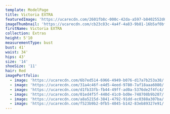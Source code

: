 ```yaml
---
template: ModelPage
title: Victoria EXTRA
featuredImage: 'https://ucarecdn.com/2601fb8c-000c-42da-a597-b8402552d641/'
imageThumbnail: 'https://ucarecdn.com/cb23c83c-4a4f-4a83-9b81-16b5af0bfffc/'
firstName: Victoria EXTRA
collection: Extras
height: 5'10
measurementType: bust
bust: 41'
waist: 34'
hips: 43'
size: '14'
shoeSize: '11'
hair: Red
imagePortfolio:
  - image: 'https://ucarecdn.com/6b7ed514-6966-4949-b076-d17a7b253a38/'
  - image: 'https://ucarecdn.com/31a4c46f-e4d5-4eed-9780-7af18aaa6080/'
  - image: 'https://ucarecdn.com/d1fb33fb-fb44-49ff-ad0a-5376de2f4fc4/'
  - image: 'https://ucarecdn.com/01ed4f5f-440d-41c0-bd0e-748708b9b207/'
  - image: 'https://ucarecdn.com/a8a5215d-3841-4792-91dd-ec0388a307ba/'
  - image: 'https://ucarecdn.com/f523b9b2-0fb5-4045-b142-83eb89327e91/'
---
```


